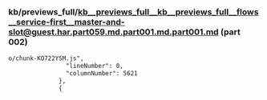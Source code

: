 ### kb/previews_full/kb__previews_full__kb__previews_full__flows__service-first__master-and-slot@guest.har.part059.md.part001.md.part001.md (part 002)

```md
o/chunk-KO722YSM.js",
                "lineNumber": 0,
                "columnNumber": 5621
              },
              {
   
```

```
